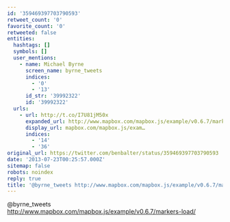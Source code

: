 ```yaml
---
id: '359469397703790593'
retweet_count: '0'
favorite_count: '0'
retweeted: false
entities:
  hashtags: []
  symbols: []
  user_mentions:
    - name: Michael Byrne
      screen_name: byrne_tweets
      indices:
        - '0'
        - '13'
      id_str: '39992322'
      id: '39992322'
  urls:
    - url: http://t.co/I7U81jM50x
      expanded_url: http://www.mapbox.com/mapbox.js/example/v0.6.7/markers-load/
      display_url: mapbox.com/mapbox.js/exam…
      indices:
        - '14'
        - '36'
original_url: https://twitter.com/benbalter/status/359469397703790593
date: '2013-07-23T00:25:57.000Z'
sitemap: false
robots: noindex
reply: true
title: '@byrne_tweets http://www.mapbox.com/mapbox.js/example/v0.6.7/markers-load/'
---
```


@byrne_tweets http://www.mapbox.com/mapbox.js/example/v0.6.7/markers-load/